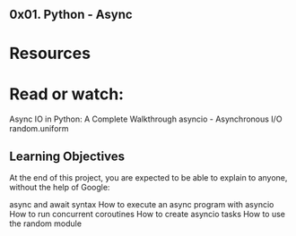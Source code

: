 ## 0x01. Python - Async

# Resources
# Read or watch:

Async IO in Python: A Complete Walkthrough
asyncio - Asynchronous I/O
random.uniform

## Learning Objectives
At the end of this project, you are expected to be able to explain to anyone, without the help of Google:

async and await syntax
How to execute an async program with asyncio
How to run concurrent coroutines
How to create asyncio tasks
How to use the random module